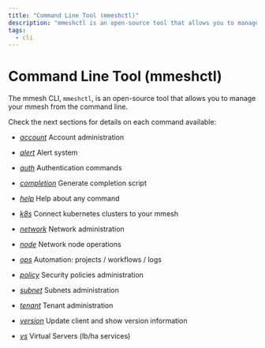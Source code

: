 ```yaml
---
title: "Command Line Tool (mmeshctl)"
description: "mmeshctl is an open-source tool that allows you to manage your mmesh from the command line."
tags:
  - cli
---
```


# Command Line Tool (mmeshctl)

The mmesh CLI, `mmeshctl`, is an open-source tool that allows you to manage your mmesh from the command line.

Check the next sections for details on each command available:

- *[account](mmeshctl-account.md)*     Account administration

- *[alert](mmeshctl-alerts.md)*       Alert system

- *[auth](mmeshctl-authentication.md)*        Authentication commands

- *[completion](mmeshctl-completion.md)*  Generate completion script

- *[help](mmeshctl-help.md)*        Help about any command

- *[k8s](mmeshctl-k8s.md)*         Connect kubernetes clusters to your mmesh

- *[network](mmeshctl-networks.md)*     Network administration

- *[node](mmeshctl-nodes.md)*        Network node operations

- *[ops](mmeshctl-automation.md)*         Automation: projects / workflows / logs

- *[policy](mmeshctl-policies.md)*      Security policies administration

- *[subnet](mmeshctl-subnets.md)*      Subnets administration

- *[tenant](mmeshctl-tenants.md)*      Tenant administration

- *[version](mmeshctl-version.md)*     Update client and show version information

- *[vs](mmeshctl-vs.md)*          Virtual Servers (lb/ha services)

